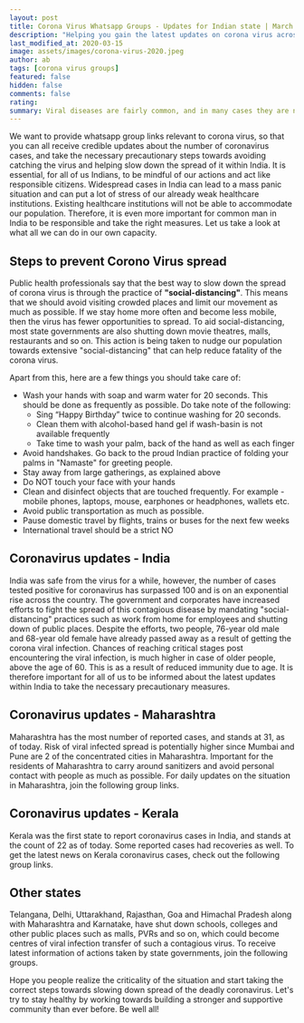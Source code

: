 ```yaml
---
layout: post
title: Corona Virus Whatsapp Groups - Updates for Indian state | March 2020
description: "Helping you gain the latest updates on corona virus across different states in India on whatsapp groups with information from credible sources. Whether you are from Maharashtra, Bengal, Karnataka or Telangana, we have list of updates from all Indian states so that you can take the necessary precautions."
last_modified_at: 2020-03-15
image: assets/images/corona-virus-2020.jpeg
author: ab
tags: [corona virus groups]
featured: false
hidden: false
comments: false
rating:
summary: Viral diseases are fairly common, and in many cases they are not too threatening to human lives as in the case of common cold. However, over the years, we have observed terrifying cases of different viral infections such as zika virus, swine flu, ebola, rotavirus and so on across the world. Currently, we have another strain of virus, known as the corona virus, which has become one of the most dangerous virus because of its ability to spread fast and lead to highly critical cases, including death in some cases.
---
```


We want to provide whatsapp group links relevant to corona virus, so that you can all receive credible updates about the number of coronavirus cases, and take the necessary precautionary steps towards avoiding catching the virus and helping slow down the spread of it within India. It is essential, for all of us Indians, to be mindful of our actions and act like responsible citizens. Widespread cases in India can lead to a mass panic situation and can put a lot of stress of our already weak healthcare institutions. Existing healthcare institutions will not be able to accommodate our population. Therefore, it is even more important for common man in India to be responsible and take the right measures. Let us take a look at what all we can do in our own capacity.


## Steps to prevent Corono Virus spread

Public health professionals say that the best way to slow down the spread of corona virus is through the practice of <b>"social-distancing"</b>. This means that we should avoid visiting crowded places and limit our movement as much as possible. If we stay home more often and become less mobile, then the virus has fewer opportunities to spread. To aid social-distancing, most state governments are also shutting down movie theatres, malls, restaurants and so on. This action is being taken to nudge our population towards extensive "social-distancing" that can help reduce fatality of the corona virus.

Apart from this, here are a few things you should take care of:

<ul>
<li> Wash your hands with soap and warm water for 20 seconds. This should be done as frequently as possible. Do take note of the following:
<ul><li> Sing “Happy Birthday” twice to continue washing for 20 seconds. </li>
<li> Clean them with alcohol-based hand gel if wash-basin is not available frequently</li>
<li> Take time to wash your palm, back of the hand as well as each finger</li>
</ul></li>
<li> Avoid handshakes. Go back to the proud Indian practice of folding your palms in "Namaste" for greeting people. </li>
<li> Stay away from large gatherings, as explained above </li>
<li> Do NOT touch your face with your hands </li>
<li> Clean and disinfect objects that are touched frequently. For example - mobile phones, laptops, mouse, earphones or headphones, wallets etc. </li>
<li> Avoid public transportation as much as possible. </li>
<li> Pause domestic travel by flights, trains or buses for the next few weeks</li>
<li> International travel should be a strict NO </li></ul>

## Coronavirus updates - India

India was safe from the virus for a while, however, the number of cases tested positive for coronavirus has surpassed 100 and is on an exponential rise across the country. The government and corporates have increased efforts to fight the spread of this contagious disease by mandating "social-distancing" practices such as work from home for employees and shutting down of public places. Despite the efforts, two people, 76-year old male and 68-year old female have already passed away as a result of getting the corona viral infection. Chances of reaching critical stages post encountering the viral infection, is much higher in case of older people, above the age of 60. This is as a result of reduced immunity due to age. It is therefore important for all of us to be informed about the latest updates within India to take the necessary precautionary measures.

## Coronavirus updates - Maharashtra

Maharashtra has the most number of reported cases, and stands at 31, as of today. Risk of viral infected spread is potentially higher since Mumbai and Pune are 2 of the concentrated cities in Maharashtra. Important for the residents of Maharashtra to carry around sanitizers and avoid personal contact with people as much as possible. For daily updates on the situation in Maharashtra, join the following group links.


## Coronavirus updates - Kerala

Kerala was the first state to report coronavirus cases in India, and stands at the count of 22 as of today. Some reported cases had recoveries as well. To get the latest news on Kerala coronavirus cases, check out the following group links.

## Other states

Telangana, Delhi, Uttarakhand, Rajasthan, Goa and Himachal Pradesh along with Maharashtra and Karnatake, have shut down schools, colleges and other public places such as malls, PVRs and so on, which could become centres of viral infection transfer of such a contagious virus. To receive latest information of actions taken by state governments, join the following groups.


Hope you people realize the criticality of the situation and start taking the correct steps towards slowing down spread of the deadly coronavirus. Let's try to stay healthy by working towards building a stronger and supportive community than ever before.
Be well all!

<br/>
